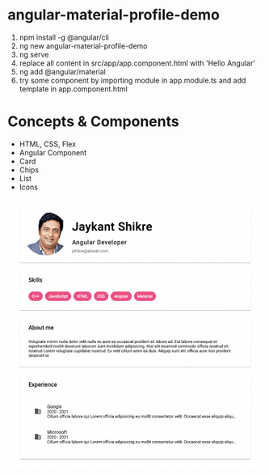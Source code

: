 # angular-material-profile-demo

1. npm install -g @angular/cli
2. ng new angular-material-profile-demo
3. ng serve
4. replace all content in src/app/app.component.html with 'Hello Angular'
5. ng add @angular/material
6. try some component by importing module in app.module.ts and add template in app.component.html

# Concepts & Components

- HTML, CSS, Flex
- Angular Component
- Card
- Chips
- List
- Icons

![](ss-1.png)